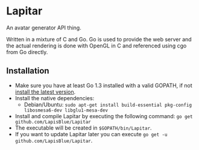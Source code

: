 # Lapitar
An avatar generator API thing.

Written in a mixture of C and Go. Go is used to provide the web server and the actual rendering is done with OpenGL in C and referenced using cgo from Go directly.

## Installation
- Make sure you have at least Go 1.3 installed with a valid GOPATH, if not [install the latest version](http://golang.org/doc/install).
- Install the native dependencies:
  - Debian/Ubuntu: `sudo apt-get install build-essential pkg-config libosmesa6-dev libglu1-mesa-dev`
- Install and compile Lapitar by executing the following command: `go get github.com/LapisBlue/Lapitar`
- The executable will be created in `$GOPATH/bin/Lapitar`.
- If you want to update Lapitar later you can execute `go get -u github.com/LapisBlue/Lapitar`.
